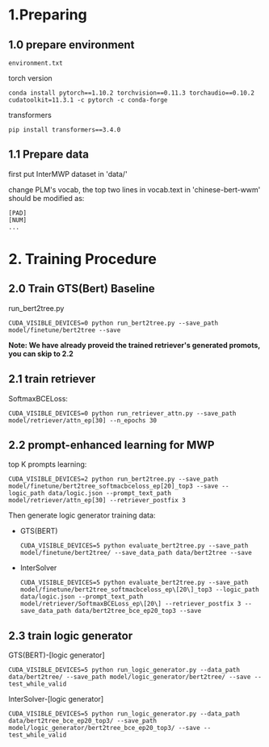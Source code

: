 # 1.Preparing
## 1.0 prepare environment
```
environment.txt
```

torch version
```
conda install pytorch==1.10.2 torchvision==0.11.3 torchaudio==0.10.2 cudatoolkit=11.3.1 -c pytorch -c conda-forge
```

transformers
```
pip install transformers==3.4.0
```

## 1.1 Prepare data
first put InterMWP dataset in 'data/'

change PLM's vocab, the top two lines in vocab.text in 'chinese-bert-wwm' should be modified as:
```
[PAD]
[NUM]
...
```

# 2. Training Procedure
## 2.0 Train GTS(Bert) Baseline
run_bert2tree.py    
```
CUDA_VISIBLE_DEVICES=0 python run_bert2tree.py --save_path model/finetune/bert2tree --save
```

**Note: We have already proveid the trained retriever's generated promots, you can skip to 2.2**

## 2.1 train retriever
SoftmaxBCELoss:   
```
CUDA_VISIBLE_DEVICES=0 python run_retriever_attn.py --save_path model/retriever/attn_ep[30] --n_epochs 30
```

## 2.2 prompt-enhanced learning for MWP
top K prompts learning:   
```
CUDA_VISIBLE_DEVICES=2 python run_bert2tree.py --save_path model/finetune/bert2tree_softmacbceloss_ep[20]_top3 --save --logic_path data/logic.json --prompt_text_path model/retriever/attn_ep[30] --retriever_postfix 3
```

Then generate logic generator training data:   
-   GTS(BERT)
    ```
    CUDA_VISIBLE_DEVICES=5 python evaluate_bert2tree.py --save_path model/finetune/bert2tree/ --save_data_path data/bert2tree --save
    ```
- InterSolver 
    ```
    CUDA_VISIBLE_DEVICES=5 python evaluate_bert2tree.py --save_path model/finetune/bert2tree_softmacbceloss_ep\[20\]_top3 --logic_path data/logic.json --prompt_text_path model/retriever/SoftmaxBCELoss_ep\[20\] --retriever_postfix 3 --save_data_path data/bert2tree_bce_ep20_top3 --save
    ```

## 2.3 train logic generator
GTS(BERT)-[logic generator]
```
CUDA_VISIBLE_DEVICES=5 python run_logic_generator.py --data_path data/bert2tree/ --save_path model/logic_generator/bert2tree/ --save --test_while_valid
```

InterSolver-[logic generator]
```
CUDA_VISIBLE_DEVICES=5 python run_logic_generator.py --data_path data/bert2tree_bce_ep20_top3/ --save_path model/logic_generator/bert2tree_bce_ep20_top3/ --save --test_while_valid
``` 
